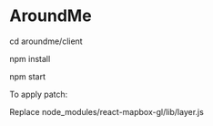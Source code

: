 # AroundMe

cd aroundme/client

npm install

npm start


To apply patch:

Replace node_modules/react-mapbox-gl/lib/layer.js
